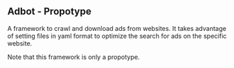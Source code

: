 ## Adbot - Propotype

A framework to crawl and download ads from websites. It takes advantage of setting files in yaml format to optimize the search for ads on the specific website.

Note that this framework is only a propotype.
